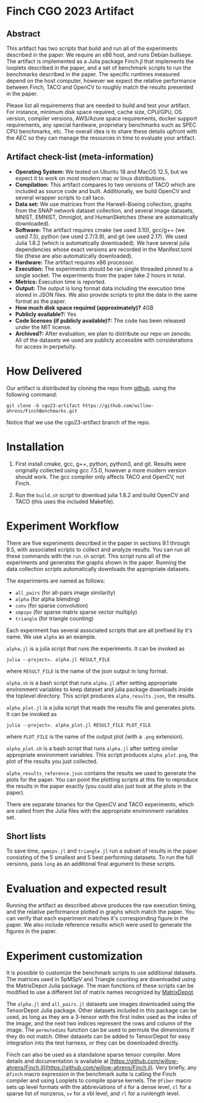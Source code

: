 # Finch CGO 2023 Artifact

## Abstract

This artifact has two scripts that build and run all of the experiments
described in the paper. We require an x86 host, and runs Debian bullseye. The
artifact is implemented as a Julia package Finch.jl that implements the looplets
described in the paper, and a set of benchmark scripts to run the benchmarks
described in the paper. The specific runtimes measured depend on the host
computer, however we expect the relative performance between Finch, TACO and
OpenCV to roughly match the results presented in the paper.

Please list all requirements that are needed to build and test your artifact.
For instance, minimum disk space required, cache size, CPU/GPU, OS version,
compiler versions, AWS/Azure space requirements, docker support requirements,
any special hardware, proprietary benchmarks such as SPEC CPU benchmarks, etc.
The overall idea is to share these details upfront with the AEC so they can
manage the resources in time to evaluate your artifact.




## Artifact check-list (meta-information)
- **Operating System:** We tested on Ubuntu 18 and MacOS 12.5, but we expect it
to work on most modern mac or linux distributions.
- **Compilation:**  This artifact compares to two versions of TACO which are
  included as source code and built. Additionally, we build OpenCV and several
  wrapper scripts to call taco.
- **Data set:** We use matrices from the Harwell-Boeing collection, graphs from
  the SNAP network dataset collection, and several image datasets, MNIST, EMNIST,
  Omniglot, and HumanSketches (these are automatically downloaded).
- **Software:** The artifact requires cmake (we used 3.10), gcc/g++ (we used
  7.5), python (we used 2.7/3.9), and git (we used 2.17).  We used Julia 1.8.2
  (which is automatically downloaded). We have several julia dependencies whose
  exact versions are recorded in the Manifest.toml file (these are also
  automatically downloaded).
- **Hardware:** The artifact requires x86 processor.
- **Execution:** The experiments should be ran single threaded pinned to a
  single socket. The experiments from the paper take 2 hours in total. 
- **Metrics:** Execution time is reported.
- **Output:** The output is long format data including the execution time stored
  in JSON files. We also provide scripts to plot the data in the same format as
  the paper.
- **How much disk space required (approximately)?** 4GB
- **Publicly available?:** Yes
- **Code licenses (if publicly available)?:** The code has been released under
  the MIT license. 
- **Archived?:** After evaluation, we plan to distribute our repo on zenodo.
All of the datasets we used are publicly accessible with considerations for
access in perpetuity.

# How Delivered
Our artifact is distributed by cloning the repo from
[github](https://github.com/willow-ahrens/FinchBenchmarks/tree/cgo23-artifact).
using the following command:

```
git clone -b cgo23-artifact https://github.com/willow-ahrens/FinchBenchmarks.git
```

Notice that we use the cgo23-artifact branch of the repo.

# Installation

1. First install cmake, gcc, g++, python, python3, and git. Results were
originally collected using gcc 7.5.0, however a more modern version should work.
The gcc compiler only affects TACO and OpenCV, not Finch.

2. Run the `build.sh` script to download julia 1.8.2 and build
OpenCV and TACO (this uses the included Makefile).


# Experiment Workflow
There are five experiments described in the paper in sections 9.1 through 9.5,
with associated scripts to collect and analyze results. You can run all these
commands with the `run.sh` script. This script runs all of the experiments and
generates the graphs shown in the paper. Running the data collection scripts
automatically downloads the appropriate datasets.

The experiments are named as follows:
  - `all_pairs` (for all-pairs image similarity)
  - `alpha` (for alpha blending)
  - `conv` (for sparse convolution)
  - `smpspv` (for sparse matrix sparse vector multiply)
  - `triangle` (for triangle counting)

Each experiment has several associated scripts that are all prefixed by it's
name. We use `alpha` as an example.

`alpha.jl` is a julia script that runs the experiments. It can be invoked as

`julia --project=. alpha.jl RESULT_FILE`

where `RESULT_FILE` is the name of the json output in long format.

`alpha.sh` is a bash script that runs `alpha.jl` after setting appropriate
environment variables to keep dataset and julia package downloads inside the
toplevel directory. This script produces `alpha_results.json`, the results.

`alpha_plot.jl` is a julia script that reads the results file and generates
plots. It can be invoked as 

`julia --project=. alpha_plot.jl RESULT_FILE PLOT_FILE`

where `PLOT_FILE` is the name of the output plot (with a `.png` extension).

`alpha_plot.sh` is a bash script that runs `alpha.jl` after setting similar
appropriate environment variables. This script produces `alpha_plot.png`,
the plot of the results you just collected.

`alpha_results_reference.json` contains the results we used to generate the
plots for the paper. You can point the plotting scripts at this file to
reproduce the results in the paper exactly (you could also just look at the
plots in the paper).

There are separate binaries for the OpenCV and TACO experiments, which are
called from the Julia files with the appropriate environment variables set. 

## Short lists

To save time, `spmspv.jl` and `triangle.jl` run a subset of results in the paper
consisting of the 5 smallest and 5 best performing datasets. To run the full
versions, pass `long` as an additional final argument to these scripts.

# Evaluation and expected result
Running the artifact as described above produces the raw execution timing, and
the relative performance plotted in graphs which match the paper. You can verify
that each experiment matches it's corresponding figure in the paper. We also
include reference results which were used to generate the figures in the paper.

# Experiment customization

It is possible to customize the benchmark scripts to use additional datasets.
The matrices used in SpMSpV and Triangle counting are downloaded using the
MatrixDepot Julia package. The main functions of these scripts can be modified
to use a different list of matrix names recognized by
[MatrixDepot](https://github.com/JuliaLinearAlgebra/MatrixDepot.jl).

The `alpha.jl` and `all_pairs.jl` datasets use images downloaded using the
TensorDepot Julia package. Other datasets included in this package can be used,
as long as they are a 3-tensor with the first index used as the index of the
image, and the next two indices represent the rows and column of the image. The
`permutedims` function can be used to permute the dimensions if they do not
match. Other datasets can be added to TensorDepot for easy integration into the
test harness, or they can be downloaded directly. 

Finch can also be used as a standalone sparse tensor compiler. More details and
documentation is available at
[https://github.com/willow-ahrens/Finch.jl](https://github.com/willow-ahrens/Finch.jl).
Very briefly, any `@finch` macro expression in the benchmark suite is calling
the Finch compiler and using Looplets to compile sparse kernels. The `@fiber`
macro sets up level formats with the abbreviations of `d` for a dense level,
`sl` for a sparse list of nonzeros, `sv` for a vbl level, and `rl` for a
runlength level.